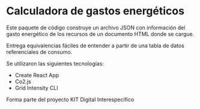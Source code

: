 # Calculadora de gastos energéticos

Este paquete de código construye un archivo JSON con información del gasto energético de los recursos de un documento HTML donde se cargue.

Entrega equivalencias fáciles de entender a partir de una tabla de datos referenciales de consumo.

Se utilizaron las siguientes tecnologías:

- Create React App
- Co2.js
- Grid Intensity CLI

Forma parte del proyecto KIT Digital Interespecífico